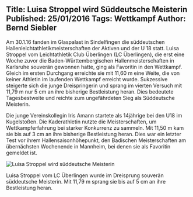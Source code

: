Title: Luisa Stroppel wird Süddeutsche Meisterin
Published: 25/01/2016
Tags: Wettkampf
Author: Bernd Siebler
---

Am 30.1.16 fanden im Glaspalast in Sindelfingen die süddeutschen Hallenleichtathletikmeisterschaften der Aktiven und der U 18 statt. Luisa Stroppel vom Leichtathletik Club Überlingen (LC Überlingen), die erst eine Woche zuvor die  Baden-Württembergischen Hallenmeisterschaften in Karlsruhe souverän gewonnen hatte, ging als Favoritin in den Wettkampf. Gleich im ersten Durchgang erreichte sie mit 11,60 m eine Weite, die von keiner Athletin im laufenden Wettkampf erreicht wurde. Sukzessive steigerte sich die junge Dreispringerin und sprang im vierten Versuch mit 11,79 m nur 5 cm an ihre bisherige Bestleistung heran. Dies bedeutete Tagesbestweite und reichte zum ungefährdeten Sieg als Süddeutsche Meisterin.

Die junge Vereinskollegin Iris Amann startete als 14jährige bei den U18 im Kugelstoßen. Die Kaderathletin nutzte die Meisterschaften, um Wettkampferfahrung bei starker Konkurrenz zu sammeln. Mit 11,50 m kam sie bis auf 3 cm an ihre bisherige Bestleistung heran. Dies war ein letzter Test vor ihrem Hallensaisonhöhepunkt, den Badischen Meisterschaften am übernächsten Wochenende in Mannheim, bei denen sie als Favoritin gemeldet ist.

![Luisa Stroppel wird süddeutsche Meisterin](/blog/assets/2016/2016-01-25-stroppel-dreisprung-sieg.jpg)

Luisa Stroppel vom LC Überlingen wurde im Dreisprung souverän süddeutsche Meisterin. Mit 11,79 m sprang sie bis auf 5 cm an ihre Bestleistung heran.